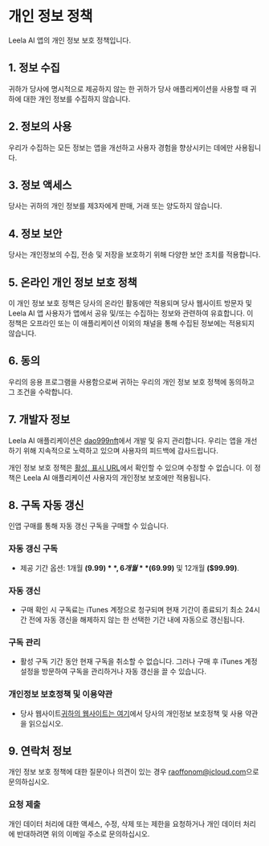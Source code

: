 # 개인 정보 정책

Leela AI 앱의 개인 정보 보호 정책입니다.

## 1. 정보 수집

귀하가 당사에 명시적으로 제공하지 않는 한 귀하가 당사 애플리케이션을 사용할 때 귀하에 대한 개인 정보를 수집하지 않습니다.

## 2. 정보의 사용

우리가 수집하는 모든 정보는 앱을 개선하고 사용자 경험을 향상시키는 데에만 사용됩니다.

## 3. 정보 액세스

당사는 귀하의 개인 정보를 제3자에게 판매, 거래 또는 양도하지 않습니다.

## 4. 정보 보안

당사는 개인정보의 수집, 전송 및 저장을 보호하기 위해 다양한 보안 조치를 적용합니다.

## 5. 온라인 개인 정보 보호 정책

이 개인 정보 보호 정책은 당사의 온라인 활동에만 적용되며 당사 웹사이트 방문자 및 Leela AI 앱 사용자가 앱에서 공유 및/또는 수집하는 정보와 관련하여 유효합니다. 이 정책은 오프라인 또는 이 애플리케이션 이외의 채널을 통해 수집된 정보에는 적용되지 않습니다.

## 6. 동의

우리의 응용 프로그램을 사용함으로써 귀하는 우리의 개인 정보 보호 정책에 동의하고 그 조건을 수락합니다.

## 7. 개발자 정보

Leela AI 애플리케이션은 [dao999nft](https://dao999nft.com/)에서 개발 및 유지 관리합니다. 우리는 앱을 개선하기 위해 지속적으로 노력하고 있으며 사용자의 피드백에 감사드립니다.

개인 정보 보호 정책은 [활성, 표시 URL](https://www.leelachakra.com/docs/policy)에서 확인할 수 있으며 수정할 수 없습니다. 이 정책은 Leela AI 애플리케이션 사용자의 개인정보 보호에만 적용됩니다.

## 8. 구독 자동 갱신

인앱 구매를 통해 자동 갱신 구독을 구매할 수 있습니다.

### 자동 갱신 구독

- 제공 기간 옵션: 1개월 **($9.99)**, 6개월 **($69.99)** 및 12개월 **($99.99)**.

### 자동 갱신

- 구매 확인 시 구독료는 iTunes 계정으로 청구되며 현재 기간이 종료되기 최소 24시간 전에 자동 갱신을 해제하지 않는 한 선택한 기간 내에 자동으로 갱신됩니다.

### 구독 관리

- 활성 구독 기간 동안 현재 구독을 취소할 수 없습니다. 그러나 구매 후 iTunes 계정 설정을 방문하여 구독을 관리하거나 자동 갱신을 끌 수 있습니다.

### 개인정보 보호정책 및 이용약관

- 당사 웹사이트[귀하의 웹사이트는 여기](https://www.leelachakra.com/docs/policy)에서 당사의 개인정보 보호정책 및 사용 약관을 읽으십시오.

## 9. 연락처 정보

개인 정보 보호 정책에 대한 질문이나 의견이 있는 경우 [raoffonom@icloud.com](mailto:raoffonom@icloud.com)으로 문의하십시오.

### 요청 제출

개인 데이터 처리에 대한 액세스, 수정, 삭제 또는 제한을 요청하거나 개인 데이터 처리에 반대하려면 위의 이메일 주소로 문의하십시오.
